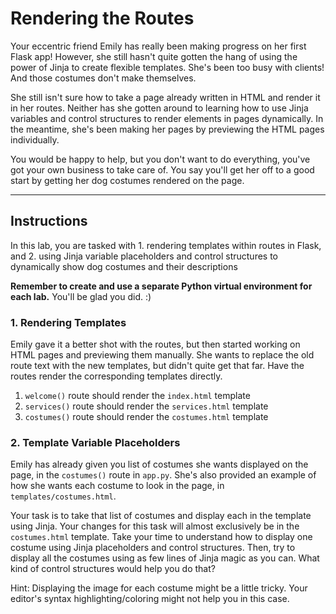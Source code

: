 # Rendering the Routes

Your eccentric friend Emily has really been making progress on her first Flask app! However, she still hasn't quite gotten the hang of using the power of Jinja to create flexible templates. She's been too busy with clients! And those costumes don't make themselves.

She still isn't sure how to take a page already written in HTML and render it in her routes. Neither has she gotten around to learning how to use Jinja variables and control structures to render elements in pages dynamically. In the meantime, she's been making her pages by previewing the HTML pages individually.

You would be happy to help, but you don't want to do everything, you've got your own business to take care of. You say you'll get her off to a good start by getting her dog costumes rendered on the page.

___

## Instructions

In this lab, you are tasked with
    1. rendering templates within routes in Flask, and
    2. using Jinja variable placeholders and control structures to dynamically show dog costumes and their descriptions

**Remember to create and use a separate Python virtual environment for each lab.** You'll be glad you did. :)

### 1. Rendering Templates

Emily gave it a better shot with the routes, but then started working on HTML pages and previewing them manually. She wants to replace the old route text with the new templates, but didn't quite get that far. Have the routes render the corresponding templates directly.

1. `welcome()` route should render the `index.html` template
2. `services()` route should render the `services.html` template
3. `costumes()` route should render the `costumes.html` template

### 2. Template Variable Placeholders

Emily has already given you list of costumes she wants displayed on the page, in the `costumes()` route in `app.py`. She's also provided an example of how she wants each costume to look in the page, in `templates/costumes.html`.

Your task is to take that list of costumes and display each in the template using Jinja. Your changes for this task will almost exclusively be in the `costumes.html` template. Take your time to understand how to display one costume using Jinja placeholders and control structures. Then, try to display all the costumes using as few lines of Jinja magic as you can. What kind of control structures would help you do that?

Hint: Displaying the image for each costume might be a little tricky. Your editor's syntax highlighting/coloring might not help you in this case.
